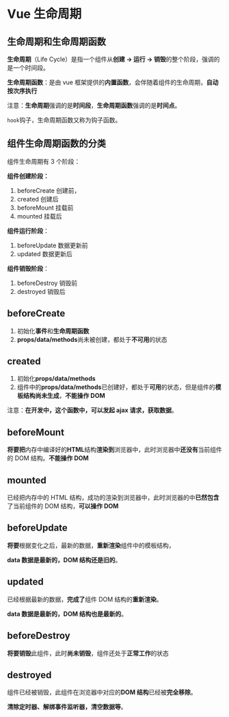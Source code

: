 # Vue 生命周期

## 生命周期和生命周期函数

**生命周期**（Life Cycle）是指一个组件从**创建 -> 运行 -> 销毁**的整个阶段，强调的是一个时间段。

**生命周期函数**：是由 vue 框架提供的**内置函数**，会伴随着组件的生命周期，**自动按次序执行**

注意：**生命周期**强调的是**时间段**，**生命周期函数**强调的是**时间点**。

`hook`钩子，生命周期函数又称为钩子函数。

## 组件生命周期函数的分类

组件生命周期有 3 个阶段：

**组件创建阶段：**

1. beforeCreate 创建前，
2. created 创建后
3. beforeMount 挂载前
4. mounted 挂载后

**组件运行阶段**：

1. beforeUpdate 数据更新前
2. updated 数据更新后

**组件销毁阶段**：

1. beforeDestroy 销毁前
2. destroyed 销毁后

## beforeCreate

1. 初始化**事件**和**生命周期函数**
2. **props/data/methods**尚未被创建，都处于**不可用**的状态

## **created**

1. 初始化**props/data/methods**
2. 组件中的**props/data/methods**已创建好，都处于**可用**的状态，但是组件的**模板结构尚未生成**，**不能操作 DOM**

注意：**在开发中，这个函数中，可以发起 ajax 请求，获取数据**。

## beforeMount

**将要把**内存中编译好的**HTML**结构**渲染到**浏览器中，此时浏览器中**还没有**当前组件的 DOM 结构。**不能操作 DOM**

## **mounted**

已经把内存中的 HTML 结构，成功的渲染到浏览器中，此时浏览器的中**已然包含**了当前组件的 DOM 结构，**可以操作 DOM**

## beforeUpdate

**将要**根据变化之后，最新的数据，**重新渲染**组件中的模板结构，

**data 数据是最新的，DOM 结构还是旧的**。

## updated

已经根据最新的数据，**完成了**组件 DOM 结构的**重新渲染**。

**data 数据是最新的，DOM 结构也是最新的**。

## beforeDestroy

**将要销毁**此组件，此时**尚未销毁**，组件还处于**正常工作**的状态

## destroyed

组件已经被销毁，此组件在浏览器中对应的**DOM 结构**已经被**完全移除**。

**清除定时器、解绑事件监听器，清空数据等**。
